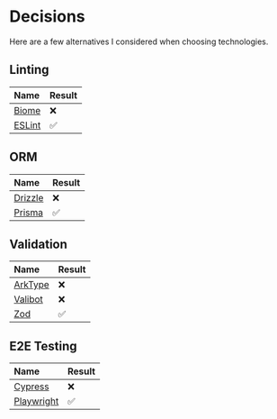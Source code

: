 # Decisions

Here are a few alternatives I considered when choosing technologies.

## Linting

| Name             | Result |
| :--------------- | :----- |
| [Biome][biome]   | ❌     |
| [ESLint][eslint] | ✅     |

## ORM

| Name               | Result |
| :----------------- | :----- |
| [Drizzle][drizzle] | ❌     |
| [Prisma][prisma]   | ✅     |

## Validation

| Name               | Result |
| :----------------- | :----- |
| [ArkType][arktype] | ❌     |
| [Valibot][valibot] | ❌     |
| [Zod][zod]         | ✅     |

## E2E Testing

| Name                     | Result |
| :----------------------- | :----- |
| [Cypress][cypress]       | ❌     |
| [Playwright][playwright] | ✅     |

[biome]: https://biomejs.dev
[eslint]: https://eslint.org
[drizzle]: https://orm.drizzle.team
[prisma]: https://prisma.io
[arktype]: https://arktype.io
[valibot]: https://valibot.dev
[zod]: https://zod.dev
[cypress]: https://cypress.io
[playwright]: https://playwright.dev
